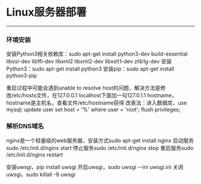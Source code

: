 
# Linux服务器部署
-----------

### 环境安装

安装Python3相关依赖库：sudo apt-get install python3-dev build-essential libssl-dev libffi-dev libxml2 libxml2-dev libxslt1-dev zlib1g-dev
安装Python3：sudo apt-get install python3
安装pip：sudo apt-get install python3-pip


重启过程中可能会遇到unable to resolve host的问题，解决方法是修改/etc/hosts文件，在127.0.0.1 localhost下面加一句127.0.1.1 hostname，hostname是主机名，查看文件/etc/hostname获得
改表法：进入数据库，use mysql; update user set host = '%' where user = 'root'; flush privileges;



### 解析DNS域名

nginx是一个轻量级的web服务器，安装方式sudo apt-get install nginx
启动服务sudo /etc/init.d/nginx start
停止服务sudo /etc/init.d/nginx stop
重启服务sudo /etc/init.d/nginx restart


安装uwsgi，pip install uwsgi
开启uwsgi，sudo uwsgi --ini uwsgi.ini
关闭uwsgi，sudo killall -9 uwsgi
